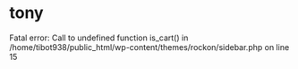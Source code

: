 # tony
 Fatal error: Call to undefined function is_cart() in /home/tibot938/public_html/wp-content/themes/rockon/sidebar.php on line 15
